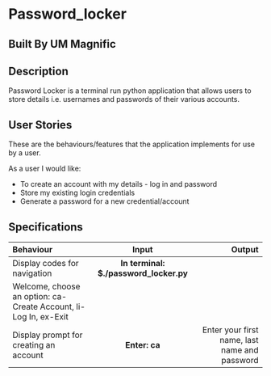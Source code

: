 # Password_locker
## Built By UM Magnific
## Description
Password Locker is a terminal run python application that allows users to store details i.e. usernames and passwords of their various accounts.
## User Stories
These are the behaviours/features that the application implements for use by a user.

As a user I would like:
* To create an account with my details - log in and password
* Store my existing login credentials
* Generate a password for a new credential/account

## Specifications
| Behaviour | Input | Output |
| :---------------- | :---------------: | ------------------: |
| Display codes for navigation | **In terminal: $./password_locker.py** | 
Welcome, choose an option: ca-Create Account, li-Log In, ex-Exit |
| Display prompt for creating an account | **Enter: ca** | Enter your first name, last name and password |
